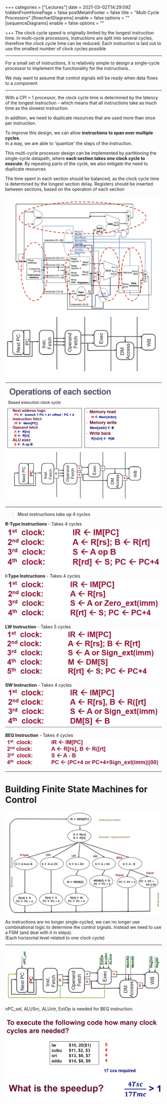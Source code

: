 +++
categories = ["Lectures"]
date = 2021-03-02T14:29:09Z
hiddenFromHomePage = false
postMetaInFooter = false
title = "Multi Cycle Processors"
[flowchartDiagrams]
enable = false
options = ""
[sequenceDiagrams]
enable = false
options = ""

+++
The clock cycle speed is originally limited by the longest instruction time. In multi-cycle processors, instructions are split into several cycles, therefore the clock cycle time can be reduced. Each instruction is laid out to use the smallest number of clock cycles possible

***

For a small set of instructions, it is relatively simple to design a single-cycle processor to implement the functionality for the instructions..

We may want to assume that control signals will be ready when data flows to a component

***

With a CPI = 1 processor, the clock cycle time is determined by the latency of the longest instruction - which means that all instructions take as much time as the slowest instruction.

In addition, we need to duplicate resources that are used more than once per instruction.

To improve this design, we can allow **instructions to span over multiple cycles**.  
In a way, we are able to 'quantize' the steps of the instruction.

This multi-cycle processor design can be implemented by partitioning the single-cycle datapath, where **each section takes one clock cycle to execute**. By repeating parts of the cycle, we also mitigate the need to duplicate resources

The time spent in each section should be balanced, as the clock cycle time is determined by the longest section delay. Registers should be inserted between sections, based on the operation of each section

![](/uploads/snipaste_2021-03-04_01-41-00.png)  
![](/uploads/snipaste_2021-03-04_02-10-03.png)

***

![](/uploads/snipaste_2021-03-04_02-12-44.png)

***

> **Most instructions take up 4 cycles**

**R-Type Instructions** - Takes 4 cycles  
![](/uploads/snipaste_2021-03-04_02-17-25.png)

**I-Type Instructions** - Takes 4 cycles  
![](/uploads/snipaste_2021-03-04_02-17-56.png)

**LW Instruction** - Takes 5 cycles  
![](/uploads/snipaste_2021-03-04_02-18-23.png)

**SW Instruction** - Takes 4 cycles  
![](/uploads/snipaste_2021-03-04_02-19-45.png)

**BEQ Instruction** - Takes 4 cycles  
![](/uploads/snipaste_2021-03-04_02-20-23.png)

***

# Building Finite State Machines for Control

![](/uploads/snipaste_2021-03-04_02-21-02.png)

As instructions are no longer single-cycled, we can no longer use combinational logic to determine the control signals. Instead we need to use a FSM (and deal with it in steps).  
(Each horizontal level related to one clock cycle)

***

![](/uploads/snipaste_2021-03-06_01-11-25.png)

nPC_sel, ALUSrc, ALUctr, ExtOp is needed for BEQ instruction.

![](/uploads/snipaste_2021-03-06_01-15-48.png)  
![](/uploads/snipaste_2021-03-07_22-48-01.png)